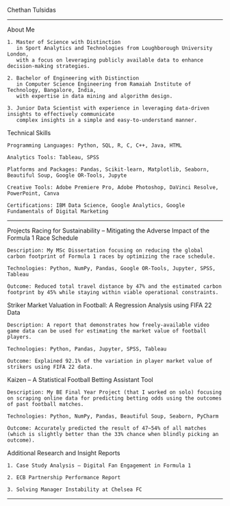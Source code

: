Chethan Tulsidas

----------------------------

About Me

    1. Master of Science with Distinction
       in Sport Analytics and Technologies from Loughborough University London,
       with a focus on leveraging publicly available data to enhance decision-making strategies.

    2. Bachelor of Engineering with Distinction
       in Computer Science Engineering from Ramaiah Institute of Technology, Bangalore, India,
       with expertise in data mining and algorithm design.

    3. Junior Data Scientist with experience in leveraging data-driven insights to effectively communicate
       complex insights in a simple and easy-to-understand manner.

Technical Skills

    Programming Languages: Python, SQL, R, C, C++, Java, HTML

    Analytics Tools: Tableau, SPSS

    Platforms and Packages: Pandas, Scikit-learn, Matplotlib, Seaborn, Beautiful Soup, Google OR-Tools, Jupyte

    Creative Tools: Adobe Premiere Pro, Adobe Photoshop, DaVinci Resolve, PowerPoint, Canva

    Certifications: IBM Data Science, Google Analytics, Google Fundamentals of Digital Marketing

----------------------------

Projects
Racing for Sustainability – Mitigating the Adverse Impact of the Formula 1 Race Schedule

    Description: My MSc Dissertation focusing on reducing the global carbon footprint of Formula 1 races by optimizing the race schedule.

    Technologies: Python, NumPy, Pandas, Google OR-Tools, Jupyter, SPSS, Tableau

    Outcome: Reduced total travel distance by 47% and the estimated carbon footprint by 45% while staying within viable operational constraints.

Striker Market Valuation in Football: A Regression Analysis using FIFA 22 Data

    Description: A report that demonstrates how freely-available video game data can be used for estimating the market value of football players.

    Technologies: Python, Pandas, Jupyter, SPSS, Tableau

    Outcome: Explained 92.1% of the variation in player market value of strikers using FIFA 22 data.

Kaizen – A Statistical Football Betting Assistant Tool

    Description: My BE Final Year Project (that I worked on solo) focusing on scraping online data for predicting betting odds using the outcomes of past football matches.

    Technologies: Python, NumPy, Pandas, Beautiful Soup, Seaborn, PyCharm

    Outcome: Accurately predicted the result of 47~54% of all matches (which is slightly better than the 33% chance when blindly picking an outcome).

Additional Research and Insight Reports
    
    1. Case Study Analysis – Digital Fan Engagement in Formula 1
    
    2. ECB Partnership Performance Report
    
    3. Solving Manager Instability at Chelsea FC

----------------------------
